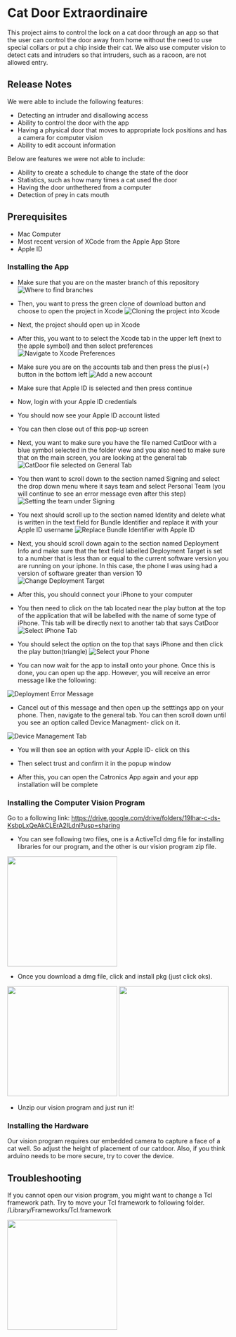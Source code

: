 # Cat Door Extraordinaire

This project aims to control the lock on a cat door through an app so that the user can control the door away from home without the need to use special collars or put a chip inside their cat. We also use computer vision to detect cats and intruders so that intruders, such as a racoon, are not allowed entry.

## Release Notes
We were able to include the following features:

- Detecting an intruder and disallowing access
- Ability to control the door with the app
- Having a physical door that moves to appropriate lock positions and has a camera for computer vision
- Ability to edit account information

Below are features we were not able to include:

- Ability to create a schedule to change the state of the door
- Statistics, such as how many times a cat used the door
- Having the door unthethered from a computer
- Detection of prey in cats mouth

## Prerequisites

- Mac Computer
- Most recent version of XCode from the Apple App Store
- Apple ID

### Installing the App

- Make sure that you are on the master branch of this repository
![Where to find branches](AppInstallationImages/masterBranchImage.png)

- Then, you want to press the green clone of download button and choose to open the project in Xcode
![Cloning the project into Xcode](AppInstallationImages/clonetoXcode.png)

- Next, the project should open up in Xcode

- After this, you want to to select the Xcode tab in the upper left (next to the apple symbol) and then select preferences
![Navigate to Xcode Preferences](AppInstallationImages/XcodePreferences.png)

- Make sure you are on the accounts tab and then press the plus(+) button in the bottom left
![Add a new account](AppInstallationImages/addAccount.png)

- Make sure that Apple ID is selected and then press continue

- Now, login with your Apple ID credentials

- You should now see your Apple ID account listed

- You can then close out of this pop-up screen

- Next, you want to make sure you have the file named CatDoor with a blue symbol selected in the folder view and you also need to make sure that on the main screen, you are looking at the general tab
![CatDoor file selected on General Tab](AppInstallationImages/catDoorGeneralTab.png)

- You then want to scroll down to the section named Signing and select the drop down menu where it says team and select Personal Team (you will continue to see an error message even after this step)
![Setting the team under Signing](AppInstallationImages/personalTeam.png)

- You next should scroll up to the section named Identity and delete what is written in the text field for Bundle Identifier and replace it with your Apple ID username
![Replace Bundle Identifier with Apple ID](AppInstallationImages/bundleIdentifier.png)

- Next, you should scroll down again to the section named Deployment Info and make sure that the text field labelled Deployment Target is set to a number that is less than or equal to the current software version you are running on your iphone. In this case, the phone I was using had a version of software greater than version 10
![Change Deployment Target](AppInstallationImages/deploymentTarget.png)

- After this, you should connect your iPhone to your computer

- You then need to click on the tab located near the play button at the top of the application that will be labelled with the name of some type of iPhone. This tab will be directly next to another tab that says CatDoor
![Select iPhone Tab](AppInstallationImages/typeOfPhoneTab.png)

- You should select the option on the top that says iPhone and then click the play button(triangle)
![Select your Phone](AppInstallationImages/selectDevice.png)

- You can now wait for the app to install onto your phone. Once this is done, you can open up the app. However, you will receive an error message like the following:

![Deployment Error Message](AppInstallationImages/errorOnPhone.jpeg)

- Cancel out of this message and then open up the setttings app on your phone. Then, navigate to the general tab. You can then scroll down until you see an option called Device Managment- click on it.

![Device Management Tab](AppInstallationImages/DeviceManagementTab.jpeg)

- You will then see an option with your Apple ID- click on this

- Then select trust and confirm it in the popup window

- After this, you can open the Catronics App again and your app installation will be complete


### Installing the Computer Vision Program

Go to a following link: https://drive.google.com/drive/folders/19lhar-c-ds-KsbpLxQeAkCLErA2ILdnl?usp=sharing

- You can see following two files, one is a ActiveTcl dmg file for installing libraries for our program, and the other is our vision program zip file.

<img src="https://github.com/gt-catdoor/catdoor/AppInstallationImages/installVision.png" height ="250" width="250">

- Once you download a dmg file, click and install pkg (just click oks).


<img src="https://github.com/gt-catdoor/catdoor/AppInstallationImages/tcl1.png" height ="250" width="250">

<img src="https://github.com/gt-catdoor/catdoor/AppInstallationImages/tcl2.png" height ="250" width="250">

- Unzip our vision program and just run it!

### Installing the Hardware

Our vision program requires our embedded camera to capture a face of a cat well. So adjust the height of placement of our catdoor. Also, if you think arduino needs to be more secure, try to cover the device.



## Troubleshooting

If you cannot open our vision program, you might want to change a Tcl framework path. Try to move your Tcl framework to
following folder. /Library/Frameworks/Tcl.framework

<img src="https://github.com/gt-catdoor/catdoor/AppInstallationImages/tcl_path.png" height ="250" width="250">

